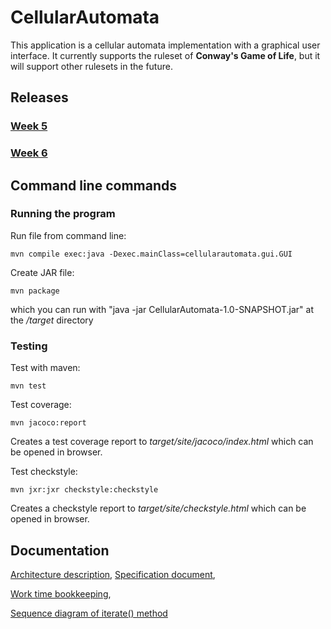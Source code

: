# CellularAutomata
This application is a cellular automata implementation with a graphical user interface. It currently supports the ruleset of **Conway's Game of Life**, but it will support other rulesets in the future.

## Releases
### [Week 5](https://github.com/PAHUS/ot-harjoitustyo/releases/tag/viikko5)
### [Week 6](https://github.com/PAHUS/ot-harjoitustyo/releases/tag/viikko6)


## Command line commands
### Running the program
Run file from command line:
```
mvn compile exec:java -Dexec.mainClass=cellularautomata.gui.GUI

```
Create JAR file:
```
mvn package
```
which you can run with "java -jar CellularAutomata-1.0-SNAPSHOT.jar" at the _/target_ directory

### Testing
Test with maven:
```
mvn test
```
Test coverage:
```
mvn jacoco:report
```
Creates a test coverage report to _target/site/jacoco/index.html_ which can be opened in browser.

Test checkstyle:
```
mvn jxr:jxr checkstyle:checkstyle
```
Creates a checkstyle report to _target/site/checkstyle.html_ which can be opened in browser.

## Documentation

[Architecture description](https://github.com/PAHUS/ot-harjoitustyo/blob/master/dokumentaatio/arkkitehtuuri.md),
[Specification document](https://github.com/PAHUS/ot-harjoitustyo/blob/master/laskarit/viikko2/dokumentointi/alustavaMaarittely.md),

[Work time bookkeeping](https://github.com/PAHUS/ot-harjoitustyo/blob/master/laskarit/viikko2/dokumentointi/tyoaikakirjanpito.md),

[Sequence diagram of iterate() method](https://github.com/PAHUS/ot-harjoitustyo/blob/master/dokumentaatio/sequenceDiag.md)


